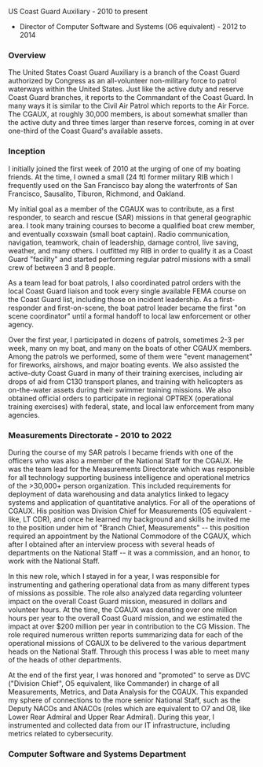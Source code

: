 US Coast Guard Auxiliary - 2010 to present
* Director of Computer Software and Systems (O6 equivalent) - 2012 to 2014



### Overview 
The United States Coast Guard Auxiliary is a branch of the Coast Guard authorized by Congress as an all-volunteer non-military force to patrol waterways within the United States.  Just like the active duty and reserve Coast Guard branches, it reports to the Commandant of the Coast Guard.  In many ways it is similar to the Civil Air Patrol which reports to the Air Force.  The CGAUX, at roughly 30,000 members, is about somewhat smaller than the active duty and three times larger than reserve forces, coming in at over one-third of the Coast Guard's available assets.

### Inception
I initially joined the first week of 2010 at the urging of one of my boating friends.   At the time, I owned a small (24 ft) former military RIB which I frequently used on the San Francisco bay along the waterfronts of San Francisco, Sausalito, Tiburon, Richmond, and Oakland.

My initial goal as a member of the CGAUX was to contribute, as a first responder, to search and rescue (SAR) missions in that general geographic area. I took many training courses to become a qualified boat crew member, and eventually coxswain (small boat captain).  Radio communication, navigation, teamwork, chain of leadership, damage control, live saving, weather, and many others.  I outfitted my RIB in order to qualify it as a Coast Guard "facility" and started performing regular patrol missions with a small crew of between 3 and 8 people.

As a team lead for boat patrols, I also coordinated patrol orders with the local Coast Guard liaison and took every single available FEMA course on the Coast Guard list, including those on incident leadership.   As a first-responder and first-on-scene, the boat patrol leader became the first "on scene coordinator" until a formal handoff to local law enforcement or other agency.

Over the first year, I participated in dozens of patrols, sometimes 2-3 per week, many on my boat, and many on the boats of other CGAUX members.   Among the patrols we performed, some of them were "event management" for fireworks, airshows, and major boating events.   We also assisted the active-duty Coast Guard in many of their training exercises, including air drops of aid from C130 transport planes, and training with helicopters as on-the-water assets during their swimmer training missions.  We also obtained official orders to participate in regional OPTREX (operational training exercises) with federal, state, and local law enforcement from many agencies.

### Measurements Directorate - 2010 to 2022

During the course of my SAR patrols I became friends with one of the officers who was also a member of the National Staff for the CGAUX.  He was the team lead for the Measurements Directorate which was responsible for all technology supporting business intelligence and operational metrics of the >30,000+ person organization.  This included requirements for deployment of data warehousing and data analytics linked to legacy systems and application of quantitative analytics. For all of the operations of CGAUX.  His position was Division Chief for Measurements (O5 equivalent - like, LT CDR), and once he learned my background and skills he invited me to the position under him of "Branch Chief, Measurements" -- this position required an appointment by the National Commodore of the CGAUX, which after I obtained after an interview process with several heads of departments on the National Staff -- it was a commission, and an honor, to work with the National Staff.

In this new role, which I stayed in for a  year, I was responsible for instrumenting and gathering operational data from as many different types of missions as possible.  The role also analyzed data regarding volunteer impact on the overall Coast Guard mission, measured in dollars and volunteer hours.  At the time, the CGAUX was donating over one million hours per year to the overall Coast  Guard mission, and we estimated the impact at over \$200 million per year in contribution to the CG Mission.   The role required numerous written reports summarizing data for each of the operational missions of CGAUX to be delivered to the various department heads on the National Staff.  Through this process I was able to meet many of the heads of other departments.

At the end of the first year, I was honored and "promoted" to serve as DVC ("Division Chief", O5 equivalent, like Commander) in charge of all Measurements, Metrics, and Data Analysis for the CGAUX.  This expanded my sphere of connections to the more senior National Staff, such as the Deputy NACOs and ANACOs (roles which are equivalent to O7 and O8, like Lower Rear Admiral and Upper Rear Admiral).  During this year, I instrumented and collected data from our IT infrastructure, including metrics related to cybersecurity.

### Computer Software and Systems Department

